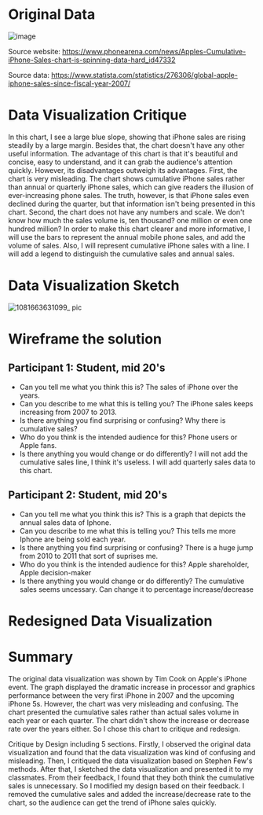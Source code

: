 # Original Data
![image](https://user-images.githubusercontent.com/93622924/191139461-c924f6d2-5006-4b60-bdcd-6a8297bd90f0.png)

Source website: https://www.phonearena.com/news/Apples-Cumulative-iPhone-Sales-chart-is-spinning-data-hard_id47332

Source data: https://www.statista.com/statistics/276306/global-apple-iphone-sales-since-fiscal-year-2007/

# Data Visualization Critique
In this chart, I see a large blue slope, showing that iPhone sales are rising steadily by a large margin. Besides that, the chart doesn't have any other useful information. The advantage of this chart is that it's beautiful and concise, easy to understand, and it can grab the audience's attention quickly. However, its disadvantages outweigh its advantages. First, the chart is very misleading. The chart shows cumulative iPhone sales rather than annual or quarterly iPhone sales, which can give readers the illusion of ever-increasing phone sales. The truth, however, is that iPhone sales even declined during the quarter, but that information isn't being presented in this chart. Second, the chart does not have any numbers and scale. We don't know how much the sales volume is, ten thousand? one million or even one hundred million? In order to make this chart clearer and more informative, I will use the bars to represent the annual mobile phone sales, and add the volume of sales. Also, I will represent cumulative iPhone sales with a line. I will add a legend to distinguish the cumulative sales and annual sales.

# Data Visualization Sketch
![1081663631099_ pic](https://user-images.githubusercontent.com/93622924/191139847-03839915-31ec-485f-9b44-2ca3be39a9fd.jpg)

# Wireframe the solution
## Participant 1: Student, mid 20's
- Can you tell me what you think this is?
The sales of iPhone over the years.
- Can you describe to me what this is telling you?
The iPhone sales keeps increasing from 2007 to 2013. 
- Is there anything you find surprising or confusing?
Why there is cumulative sales? 
- Who do you think is the intended audience for this?
Phone users or Apple fans.
- Is there anything you would change or do differently?
I will not add the cumulative sales line, I think it's useless. I will add quarterly sales data to this chart.
## Participant 2: Student, mid 20's
- Can you tell me what you think this is?
This is a graph that depicts the annual sales data of Iphone.
- Can you describe to me what this is telling you?
This tells me more Iphone are being sold each year.
- Is there anything you find surprising or confusing?
There is a huge jump from 2010 to 2011 that sort of suprises me.
- Who do you think is the intended audience for this?
Apple shareholder, Apple decision-maker
- Is there anything you would change or do differently?
The cumulative sales seems uncessary. Can change it to percentage increase/decrease

# Redesigned Data Visualization
<div class="flourish-embed flourish-chart" data-src="visualisation/11229027"><script src="https://public.flourish.studio/resources/embed.js"></script></div>

# Summary
The original data visualization was shown by Tim Cook on Apple's iPhone event. The graph displayed the dramatic increase in processor and graphics performance between the very first iPhone in 2007 and the upcoming iPhone 5s. However, the chart was very misleading and confusing. The chart presented the cumulative sales rather than actual sales volume in each year or each quarter. The chart didn't show the increase or decrease rate over the years either. So I chose this chart to critique and redesign.

Critique by Design including 5 sections. Firstly, I observed the original data visualization and found that the data visualization was kind of confusing and misleading. Then, I critiqued the data visualization based on Stephen Few's methods. After that, I sketched the data visualization and presented it to my classmates. From their feedback, I found that they both think the cumulative sales is unnecessary. So I modified my design based on their feedback. I removed the cumulative sales and added the increase/decrease rate to the chart, so the audience can get the trend of iPhone sales quickly.
